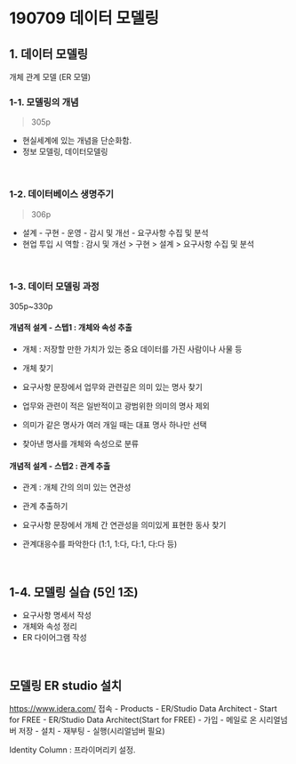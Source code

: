 # 190709 데이터 모델링



## 1. 데이터 모델링
개체 관계 모델 (ER 모델)


### 1-1. 모델링의 개념
> 305p
- 현실세계에 있는 개념을 단순화함.
- 정보 모델링, 데이터모델링


&nbsp;


### 1-2. 데이터베이스 생명주기
> 306p
- 설계 - 구현 - 운영 - 감시 및 개선 - 요구사항 수집 및 분석
- 현업 투입 시 역할 : 감시 및 개선 > 구현 > 설계 > 요구사항 수집 및 분석


&nbsp;


### 1-3. 데이터 모델링 과정
305p~330p

#### 개념적 설계 - 스텝1 : 개체와 속성 추출
- 개체 : 저장할 만한 가치가 있는 중요 데이터를 가진 사람이나 사물 등

- 개체 찾기
- 요구사항 문장에서 업무와 관련깊은 의미 있는 명사 찾기
- 업무와 관련이 적은 일반적이고 광범위한 의미의 명사 제외
- 의미가 같은 명사가 여러 개일 때는 대표 명사 하나만 선택
- 찾아낸 명사를 개체와 속성으로 분류

#### 개념적 설계 - 스텝2 : 관계 추출
- 관계 : 개체 간의 의미 있는 연관성

- 관계 추출하기
- 요구사항 문장에서 개체 간 연관성을 의미있게 표현한 동사 찾기
- 관계대응수를 파악한다 (1:1, 1:다, 다:1, 다:다 등)


&nbsp;


## 1-4. 모델링 실습 (5인 1조)

- 요구사항 명세서 작성
- 개체와 속성 정리
- ER 다이어그램 작성


&nbsp;


## 모델링 ER studio 설치
https://www.idera.com/ 접속 - Products - ER/Studio Data Architect - Start for FREE - ER/Studio Data Architect(Start for FREE) - 가입 - 메일로 온 시리얼넘버 저장 - 설치 - 재부팅 - 실행(시리얼넘버 필요)


Identity Column : 프라이머리키 설정. 
